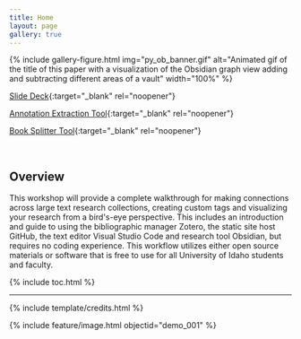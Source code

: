 ```yaml
---
title: Home
layout: page
gallery: true
---
```


{% include gallery-figure.html img="py_ob_banner.gif" alt="Animated gif of the title of this paper with a visualization of the Obsidian graph view adding and subtracting different areas of a vault" width="100%" %}

[Slide Deck](https://indd.adobe.com/view/0beca42e-8c35-495e-aa19-d158c58620e7){:target="_blank" rel="noopener"}

[Annotation Extraction Tool](https://github.com/Scholarly-Projects/annotation_extraction){:target="_blank" rel="noopener"}

[Book Splitter Tool](https://github.com/Scholarly-Projects/book_splitter){:target="_blank" rel="noopener"} 

<br>

## Overview

This workshop will provide a complete walkthrough for making connections across large text research collections, creating custom tags and visualizing your research from a bird's-eye perspective. This includes an introduction and guide to using the bibliographic manager Zotero, the static site host GitHub, the text editor Visual Studio Code and research tool Obsidian, but requires no coding experience. This workflow utilizes either open source materials or software that is free to use for all University of Idaho students and faculty.

{% include toc.html %}

------

{% include template/credits.html %}

{% include feature/image.html objectid="demo_001" %}
